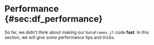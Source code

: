 # Performance {#sec:df_performance}

So far, we didn't think about making our `DataFrames.jl` code **fast**.
In this section, we will give some performance tips and tricks.
